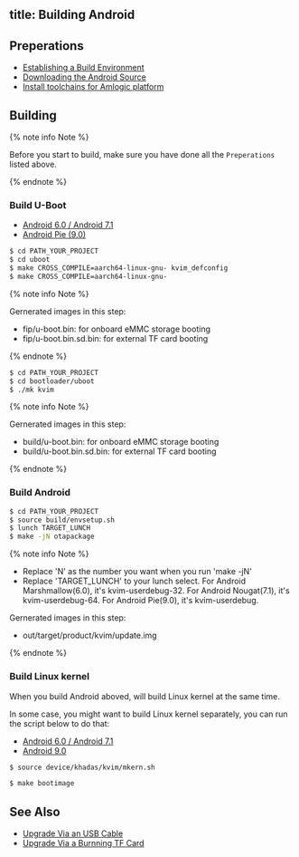 title: Building Android
---


## Preperations

* [Establishing a Build Environment](http://source.android.com/source/initializing.html)
* [Downloading the Android Source](/vim1/DownloadAndroidSourceCode.html)
* [Install toolchains for Amlogic platform](/vim1/InstallToolchains.html)


## Building

{% note info Note %}

Before you start to build, make sure you have done all the `Preperations` listed above.

{% endnote %}

### Build U-Boot

<ul class="nav nav-tabs" id="myTab" role="tablist">
  <li class="nav-item" role="presentation">
    <a class="nav-link active" id="6-tab" data-toggle="tab" href="#6" role="tab" aria-controls="6" aria-selected="true">Android 6.0 / Android 7.1</a>
  </li>
  <li class="nav-item" role="presentation">
    <a class="nav-link" id="9-tab" data-toggle="tab" href="#9" role="tab" aria-controls="9" aria-selected="false">Android Pie (9.0)</a>
  </li>
</ul>
<div class="tab-content" id="myTabContent">
<div class="tab-pane fade show active" id="6" role="tabpanel" aria-labelledby="6-tab">

```bash
$ cd PATH_YOUR_PROJECT
$ cd uboot
$ make CROSS_COMPILE=aarch64-linux-gnu- kvim_defconfig
$ make CROSS_COMPILE=aarch64-linux-gnu-
```
{% note info Note %}

Gernerated images in this step:

* fip/u-boot.bin: for onboard eMMC storage booting
* fip/u-boot.bin.sd.bin: for external TF card booting

{% endnote %}

</div>

<div class="tab-pane fade show" id="9" role="tabpanel" aria-labelledby="9-tab">

```bash
$ cd PATH_YOUR_PROJECT
$ cd bootloader/uboot
$ ./mk kvim
```

{% note info Note %}

Gernerated images in this step:

* build/u-boot.bin: for onboard eMMC storage booting
* build/u-boot.bin.sd.bin: for external TF card booting

{% endnote %}

</div>
</div>

### Build Android

```bash
$ cd PATH_YOUR_PROJECT
$ source build/envsetup.sh
$ lunch TARGET_LUNCH
$ make -jN otapackage
```

{% note info Note %}

* Replace 'N' as the number you want when you run 'make -jN'
* Replace 'TARGET_LUNCH' to your lunch select.
  For Android Marshmallow(6.0), it's kvim-userdebug-32.
  For Android Nougat(7.1), it's kvim-userdebug-64.
  For Android Pie(9.0), it's kvim-userdebug.

Gernerated images in this step:

* out/target/product/kvim/update.img

{% endnote %}


### Build Linux kernel

When you build Android aboved, will build Linux kernel at the same time.

In some case, you might want to build Linux kernel separately, you can run the script below to do that:

<ul class="nav nav-tabs" id="myTab" role="tablist">
  <li class="nav-item" role="presentation">
    <a class="nav-link active" id="android6-tab" data-toggle="tab" href="#android6" role="tab" aria-controls="android6" aria-selected="true">Android 6.0 / Android 7.1</a>
  </li>
  <li class="nav-item" role="presentation">
    <a class="nav-link" id="android9-tab" data-toggle="tab" href="#android9" role="tab" aria-controls="android9" aria-selected="false">Android 9.0</a>
  </li>
</ul>
<div class="tab-content" id="myTabContent">
<div class="tab-pane fade show active" id="android6" role="tabpanel" aria-labelledby="android6-tab">

```bash
$ source device/khadas/kvim/mkern.sh
```

</div>

<div class="tab-pane fade show" id="android9" role="tabpanel" aria-labelledby="android9-tab">

```bash
$ make bootimage
```

</div>
</div>

## See Also
* [Upgrade Via an USB Cable](/vim1/UpgradeViaUSBCable.html)
* [Upgrade Via a Burnning TF Card](/vim1/UpgradeViaTFBurningCard.html)
